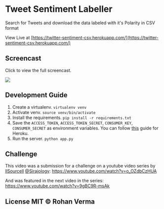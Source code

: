 # Tweet Sentiment Labeller

Search for Tweets and download the data labeled with it's Polarity in CSV format

View Live at [https://twitter-sentiment-csv.herokuapp.com/](https://twitter-sentiment-csv.herokuapp.com/)

## Screencast

Click to view the full screencast.

[![](https://zippy.gfycat.com/EvenUnknownDrake.gif)](https://gfycat.com/EvenUnknownDrake)

## Development Guide

1. Create a virtualenv. `virtualenv venv`
2. Activate venv. `source venv/bin/activate`
3. Install the requirements. `pip install -r requirements.txt`
4. Save the `ACCESS_TOKEN`, `ACCESS_TOKEN_SECRET`, `CONSUMER_KEY`, `CONSUMER_SECRET` as environment variables. You can follow [this](https://devcenter.heroku.com/articles/config-vars) guide for Heroku.
5. Run the server. `python app.py`

## Challenge
This video was a submission for a challenge on a youtube video series by [llSourcell](https://github.com/llSourcell) [@Sirajology](https://twitter.com/sirajology):
https://www.youtube.com/watch?v=o_OZdbCzHUA

And was featured in the next video in the series:
https://www.youtube.com/watch?v=9gBC9R-msAk

## License MIT © Rohan Verma
